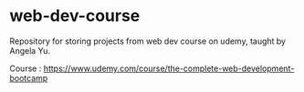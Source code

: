 # web-dev-course
Repository for storing projects from web dev course on udemy, taught by Angela Yu.

Course : https://www.udemy.com/course/the-complete-web-development-bootcamp
